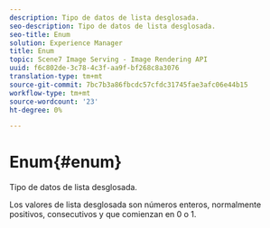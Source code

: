```yaml
---
description: Tipo de datos de lista desglosada.
seo-description: Tipo de datos de lista desglosada.
seo-title: Enum
solution: Experience Manager
title: Enum
topic: Scene7 Image Serving - Image Rendering API
uuid: f6c802de-3c78-4c3f-aa9f-bf268c8a3076
translation-type: tm+mt
source-git-commit: 7bc7b3a86fbcdc57cfdc31745fae3afc06e44b15
workflow-type: tm+mt
source-wordcount: '23'
ht-degree: 0%

---
```



# Enum{#enum}

Tipo de datos de lista desglosada.

Los valores de lista desglosada son números enteros, normalmente positivos, consecutivos y que comienzan en 0 o 1.
